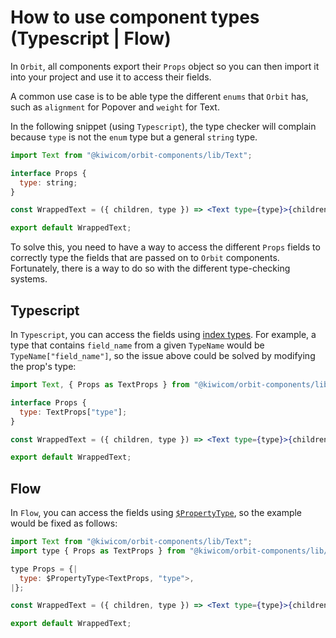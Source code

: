 # How to use component types (Typescript | Flow)

In `Orbit`, all components export their `Props` object so you can then import it into your project and use it to access their fields.

A common use case is to be able type the different `enums` that `Orbit` has, such as `alignment` for Popover and `weight` for Text.

In the following snippet (using `Typescript`), the type checker will complain because `type` is not the `enum` type but a general `string` type.

```jsx
import Text from "@kiwicom/orbit-components/lib/Text";

interface Props {
  type: string;
}

const WrappedText = ({ children, type }) => <Text type={type}>{children}</Text>;

export default WrappedText;
```

To solve this, you need to have a way to access the different `Props` fields to correctly type the fields that are passed on to `Orbit` components. Fortunately, there is a way to do so with the different type-checking systems.

## Typescript

In `Typescript`, you can access the fields using [index types](https://www.typescriptlang.org/docs/handbook/advanced-types.html#index-types). For example, a type that contains `field_name` from a given `TypeName` would be `TypeName["field_name"]`, so the issue above could be solved by modifying the prop's type:

```jsx
import Text, { Props as TextProps } from "@kiwicom/orbit-components/lib/Text";

interface Props {
  type: TextProps["type"];
}

const WrappedText = ({ children, type }) => <Text type={type}>{children}</Text>;

export default WrappedText;
```

## Flow

In `Flow`, you can access the fields using [`$PropertyType`](https://flow.org/en/docs/types/utilities/#toc-propertytype), so the example would be fixed as follows:

```jsx
import Text from "@kiwicom/orbit-components/lib/Text";
import type { Props as TextProps } from "@kiwicom/orbit-components/lib/Text";

type Props = {|
  type: $PropertyType<TextProps, "type">,
|};

const WrappedText = ({ children, type }) => <Text type={type}>{children}</Text>;

export default WrappedText;
```
